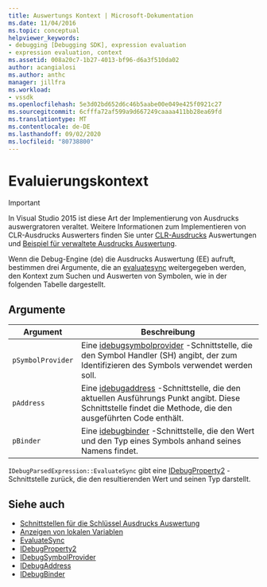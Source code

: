 ```yaml
---
title: Auswertungs Kontext | Microsoft-Dokumentation
ms.date: 11/04/2016
ms.topic: conceptual
helpviewer_keywords:
- debugging [Debugging SDK], expression evaluation
- expression evaluation, context
ms.assetid: 008a20c7-1b27-4013-bf96-d6a3f510da02
author: acangialosi
ms.author: anthc
manager: jillfra
ms.workload:
- vssdk
ms.openlocfilehash: 5e3d02bd652d6c46b5aabe00e049e425f0921c27
ms.sourcegitcommit: 6cfffa72af599a9d667249caaaa411bb28ea69fd
ms.translationtype: MT
ms.contentlocale: de-DE
ms.lasthandoff: 09/02/2020
ms.locfileid: "80738800"
---
```

# <a name="evaluation-context"></a>Evaluierungskontext
> [!IMPORTANT]
> In Visual Studio 2015 ist diese Art der Implementierung von Ausdrucks auswergratoren veraltet. Weitere Informationen zum Implementieren von CLR-Ausdrucks Auswerters finden Sie unter [CLR-Ausdrucks](https://github.com/Microsoft/ConcordExtensibilitySamples/wiki/CLR-Expression-Evaluators) Auswertungen und [Beispiel für verwaltete Ausdrucks Auswertung](https://github.com/Microsoft/ConcordExtensibilitySamples/wiki/Managed-Expression-Evaluator-Sample).

 Wenn die Debug-Engine (de) die Ausdrucks Auswertung (EE) aufruft, bestimmen drei Argumente, die an [evaluatesync](../../extensibility/debugger/reference/idebugparsedexpression-evaluatesync.md) weitergegeben werden, den Kontext zum Suchen und Auswerten von Symbolen, wie in der folgenden Tabelle dargestellt.

## <a name="arguments"></a>Argumente

|Argument|Beschreibung|
|--------------|-----------------|
|`pSymbolProvider`|Eine [idebugsymbolprovider](../../extensibility/debugger/reference/idebugsymbolprovider.md) -Schnittstelle, die den Symbol Handler (SH) angibt, der zum Identifizieren des Symbols verwendet werden soll.|
|`pAddress`|Eine [idebugaddress](../../extensibility/debugger/reference/idebugaddress.md) -Schnittstelle, die den aktuellen Ausführungs Punkt angibt. Diese Schnittstelle findet die Methode, die den ausgeführten Code enthält.|
|`pBinder`|Eine [idebugbinder](../../extensibility/debugger/reference/idebugbinder.md) -Schnittstelle, die den Wert und den Typ eines Symbols anhand seines Namens findet.|

 `IDebugParsedExpression::EvaluateSync` gibt eine [IDebugProperty2](../../extensibility/debugger/reference/idebugproperty2.md) -Schnittstelle zurück, die den resultierenden Wert und seinen Typ darstellt.

## <a name="see-also"></a>Siehe auch
- [Schnittstellen für die Schlüssel Ausdrucks Auswertung](../../extensibility/debugger/key-expression-evaluator-interfaces.md)
- [Anzeigen von lokalen Variablen](../../extensibility/debugger/displaying-locals.md)
- [EvaluateSync](../../extensibility/debugger/reference/idebugparsedexpression-evaluatesync.md)
- [IDebugProperty2](../../extensibility/debugger/reference/idebugproperty2.md)
- [IDebugSymbolProvider](../../extensibility/debugger/reference/idebugsymbolprovider.md)
- [IDebugAddress](../../extensibility/debugger/reference/idebugaddress.md)
- [IDebugBinder](../../extensibility/debugger/reference/idebugbinder.md)
